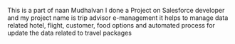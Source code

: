 This is a part of naan Mudhalvan I done  a Project on Salesforce developer and my project name is trip advisor e-management it helps to manage data related hotel, flight, customer, food options and automated process for update the data related to travel packages 
